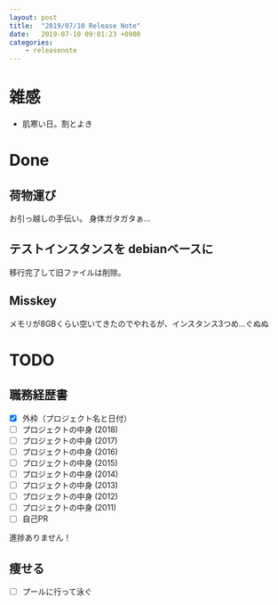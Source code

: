 ```yaml
---
layout: post
title:  "2019/07/10 Release Note"
date:   2019-07-10 09:01:23 +0900
categories:
	- releasenote
---
```

# 雑感

* 肌寒い日。割とよき

# Done

## 荷物運び

お引っ越しの手伝い。 身体ガタガタぁ…

## テストインスタンスを debianベースに

移行完了して旧ファイルは削除。

## Misskey

メモリが8GBくらい空いてきたのでやれるが、インスタンス3つめ…ぐぬぬ

# TODO 

## 職務経歴書

- [x] 外枠（プロジェクト名と日付）
- [ ] プロジェクトの中身 (2018)
- [ ] プロジェクトの中身 (2017)
- [ ] プロジェクトの中身 (2016)
- [ ] プロジェクトの中身 (2015)
- [ ] プロジェクトの中身 (2014)
- [ ] プロジェクトの中身 (2013)
- [ ] プロジェクトの中身 (2012)
- [ ] プロジェクトの中身 (2011)
- [ ] 自己PR

進捗ありません！

## 痩せる

- [ ] プールに行って泳ぐ

